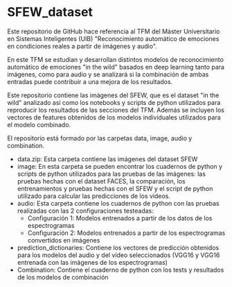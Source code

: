 # SFEW_dataset

Este repositorio de GitHub hace referencia al TFM del Máster Universitario en Sistemas Inteligentes (UIB) "Reconocimiento automático de emociones en condiciones reales a partir de imágenes y audio".

En este TFM se estudian y desarrollan distintos modelos de reconocimiento automático de emociones "in the wild" basados en deep learning tanto para imágenes, como para audio y se analizará si la combinación de ambas entradas puede contribuir a una mejora de los resultados.

Este repositorio contiene las imágenes del SFEW, que es el dataset "in the wild" analizado así como los notebooks y scripts de python utilizados para reproducir los resultados de las secciones del TFM. Además se incluyen los vectores de features obtenidos de los modelos individuales utilizados para el modelo combinado.

El repositorio está formado por las carpetas data, image, audio y combination.

* data.zip: Esta carpeta contiene las imágenes del dataset SFEW
* image: En esta carpeta se pueden encontrar los cuadernos de python y scripts de python utilizados para las pruebas de las imágenes: las pruebas hechas con el dataset FACES, la comparación, los entrenamientos y pruebas hechas con el SFEW y el script de python utilizado para calcular las predicciones de los vídeos.
* audio: Esta carpeta contiene los cuadernos de python con las pruebas realizadas con las 2 configuraciones testeadas:
    * Configuración 1: Modelos entrenados a partir de los datos de los espectrogramas
    * Configuración 2: Modelos entrenados a partir de los espectrogramas convertidos en imágenes
* prediction_dictionaries: Contiene los vectores de predicción obtenidos para los modelos del audio y del vídeo seleccionados (VGG16 y VGG16 entrenada con las imágenes de los espectrogramas)         
* Combination: Contiene el cuaderno de python con los tests y resultados de los modelos de combinación        
